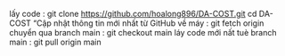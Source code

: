 lấy code : git clone https://github.com/hoalong896/DA-COST.git 
cd DA-COST
“Cập nhật thông tin mới nhất từ GitHub về máy : git fetch origin
chuyển qua branch main : git checkout main
láy code mới nất tuè branch main : git pull origin main
